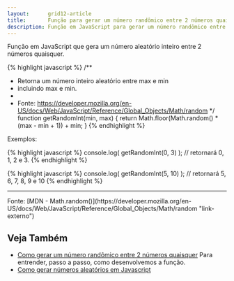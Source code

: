 ```yaml
---
layout:      grid12-article
title:       Função para gerar um número randômico entre 2 números quaisquer
description: Função em JavaScript para gerar um número randômico entre 2 números quaisquer
---
```


Função em JavaScript que gera um número aleatório inteiro entre 2 números quaisquer.

{% highlight javascript %}
/**
 * Retorna um número inteiro aleatório entre max e min
 * incluindo max e min.
 *
 * Fonte: https://developer.mozilla.org/en-US/docs/Web/JavaScript/Reference/Global_Objects/Math/random
 */
function getRandomInt(min, max) {
    return Math.floor(Math.random() * (max - min + 1)) + min;
}
{% endhighlight %}


Exemplos:

{% highlight javascript %}
console.log(  getRandomInt(0, 3)  ); // retornará 0, 1, 2 e 3.
{% endhighlight %}

{% highlight javascript %}
console.log(  getRandomInt(5, 10)  ); // retornará 5, 6, 7, 8, 9 e 10
{% endhighlight %}


<hr>
Fonte: [MDN - Math.random()](https://developer.mozilla.org/en-US/docs/Web/JavaScript/Reference/Global_Objects/Math/random "link-externo")


Veja Também
---

- [Como gerar um número randômico entre 2 números quaisquer](/javascript/gerar-numero-randomico-entre-2-numeros-quaisquer/ "Como gerar um número randômico entre 2 números quaisquer")
Para entrender, passo a passo, como desenvolvemos a função.
- [Como gerar números aleatórios em Javascript](/javascript/numeros-aleatorios/ "Como gerar números aleatórios em Javascript")
